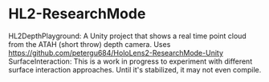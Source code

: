 # HL2-ResearchMode

HL2DepthPlayground: A Unity project that shows a real time point cloud from the ATAH (short throw) depth camera. Uses https://github.com/petergu684/HoloLens2-ResearchMode-Unity
SurfaceInteraction: This is a work in progress to experiment with different surface interaction approaches. Until it's stabilized, it may not even compile.
